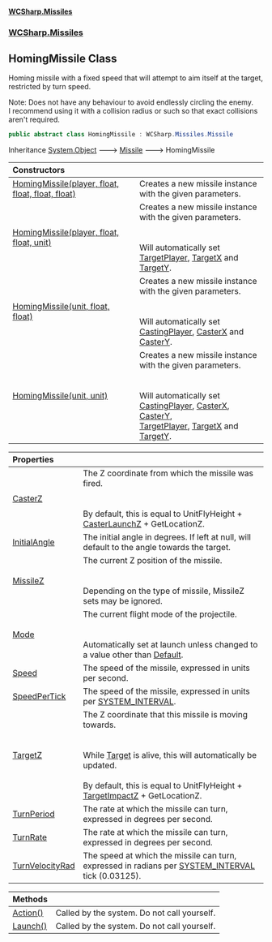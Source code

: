 #### [WCSharp.Missiles](index.md 'index')
### [WCSharp.Missiles](WCSharp.Missiles.md 'WCSharp.Missiles')

## HomingMissile Class

Homing missile with a fixed speed that will attempt to aim itself at the target, restricted by turn speed.  
  
Note: Does not have any behaviour to avoid endlessly circling the enemy.  
            I recommend using it with a collision radius or such so that exact collisions aren't required.

```csharp
public abstract class HomingMissile : WCSharp.Missiles.Missile
```

Inheritance [System.Object](https://docs.microsoft.com/en-us/dotnet/api/System.Object 'System.Object') &#129106; [Missile](WCSharp.Missiles.Missile.md 'WCSharp.Missiles.Missile') &#129106; HomingMissile

| Constructors | |
| :--- | :--- |
| [HomingMissile(player, float, float, float, float)](WCSharp.Missiles.HomingMissile.HomingMissile(War3Api.Common.player,float,float,float,float).md 'WCSharp.Missiles.HomingMissile.HomingMissile(War3Api.Common.player, float, float, float, float)') | Creates a new missile instance with the given parameters. |
| [HomingMissile(player, float, float, unit)](WCSharp.Missiles.HomingMissile.HomingMissile(War3Api.Common.player,float,float,War3Api.Common.unit).md 'WCSharp.Missiles.HomingMissile.HomingMissile(War3Api.Common.player, float, float, War3Api.Common.unit)') | Creates a new missile instance with the given parameters.<br/><br/><br/>Will automatically set [TargetPlayer](WCSharp.Missiles.Missile.TargetPlayer.md 'WCSharp.Missiles.Missile.TargetPlayer'), [TargetX](WCSharp.Missiles.Missile.TargetX.md 'WCSharp.Missiles.Missile.TargetX') and [TargetY](WCSharp.Missiles.Missile.TargetY.md 'WCSharp.Missiles.Missile.TargetY'). |
| [HomingMissile(unit, float, float)](WCSharp.Missiles.HomingMissile.HomingMissile(War3Api.Common.unit,float,float).md 'WCSharp.Missiles.HomingMissile.HomingMissile(War3Api.Common.unit, float, float)') | Creates a new missile instance with the given parameters.<br/><br/><br/>Will automatically set [CastingPlayer](WCSharp.Missiles.Missile.CastingPlayer.md 'WCSharp.Missiles.Missile.CastingPlayer'), [CasterX](WCSharp.Missiles.Missile.CasterX.md 'WCSharp.Missiles.Missile.CasterX') and [CasterY](WCSharp.Missiles.Missile.CasterY.md 'WCSharp.Missiles.Missile.CasterY'). |
| [HomingMissile(unit, unit)](WCSharp.Missiles.HomingMissile.HomingMissile(War3Api.Common.unit,War3Api.Common.unit).md 'WCSharp.Missiles.HomingMissile.HomingMissile(War3Api.Common.unit, War3Api.Common.unit)') | Creates a new missile instance with the given parameters.<br/><br/><br/>Will automatically set [CastingPlayer](WCSharp.Missiles.Missile.CastingPlayer.md 'WCSharp.Missiles.Missile.CastingPlayer'), [CasterX](WCSharp.Missiles.Missile.CasterX.md 'WCSharp.Missiles.Missile.CasterX'), [CasterY](WCSharp.Missiles.Missile.CasterY.md 'WCSharp.Missiles.Missile.CasterY'),<br/>            [TargetPlayer](WCSharp.Missiles.Missile.TargetPlayer.md 'WCSharp.Missiles.Missile.TargetPlayer'), [TargetX](WCSharp.Missiles.Missile.TargetX.md 'WCSharp.Missiles.Missile.TargetX') and [TargetY](WCSharp.Missiles.Missile.TargetY.md 'WCSharp.Missiles.Missile.TargetY'). |

| Properties | |
| :--- | :--- |
| [CasterZ](WCSharp.Missiles.HomingMissile.CasterZ.md 'WCSharp.Missiles.HomingMissile.CasterZ') | The Z coordinate from which the missile was fired.<br/><br/><br/>By default, this is equal to UnitFlyHeight + [CasterLaunchZ](WCSharp.Missiles.Missile.CasterLaunchZ.md 'WCSharp.Missiles.Missile.CasterLaunchZ') + GetLocationZ. |
| [InitialAngle](WCSharp.Missiles.HomingMissile.InitialAngle.md 'WCSharp.Missiles.HomingMissile.InitialAngle') | The initial angle in degrees. If left at null, will default to the angle towards the target. |
| [MissileZ](WCSharp.Missiles.HomingMissile.MissileZ.md 'WCSharp.Missiles.HomingMissile.MissileZ') | The current Z position of the missile.<br/><br/><br/>Depending on the type of missile, MissileZ sets may be ignored. |
| [Mode](WCSharp.Missiles.HomingMissile.Mode.md 'WCSharp.Missiles.HomingMissile.Mode') | The current flight mode of the projectile.<br/><br/><br/>Automatically set at launch unless changed to a value other than [Default](WCSharp.Missiles.HomingMissile.FlightMode.md#WCSharp.Missiles.HomingMissile.FlightMode.Default 'WCSharp.Missiles.HomingMissile.FlightMode.Default'). |
| [Speed](WCSharp.Missiles.HomingMissile.Speed.md 'WCSharp.Missiles.HomingMissile.Speed') | The speed of the missile, expressed in units per second. |
| [SpeedPerTick](WCSharp.Missiles.HomingMissile.SpeedPerTick.md 'WCSharp.Missiles.HomingMissile.SpeedPerTick') | The speed of the missile, expressed in units per [SYSTEM_INTERVAL](../WCSharp.Events/WCSharp.Events.PeriodicEvents.SYSTEM_INTERVAL.md 'WCSharp.Events.PeriodicEvents.SYSTEM_INTERVAL'). |
| [TargetZ](WCSharp.Missiles.HomingMissile.TargetZ.md 'WCSharp.Missiles.HomingMissile.TargetZ') | The Z coordinate that this missile is moving towards.<br/><br/><br/>While [Target](WCSharp.Missiles.Missile.Target.md 'WCSharp.Missiles.Missile.Target') is alive, this will automatically be updated.<br/><br/>By default, this is equal to UnitFlyHeight + [TargetImpactZ](WCSharp.Missiles.Missile.TargetImpactZ.md 'WCSharp.Missiles.Missile.TargetImpactZ') + GetLocationZ. |
| [TurnPeriod](WCSharp.Missiles.HomingMissile.TurnPeriod.md 'WCSharp.Missiles.HomingMissile.TurnPeriod') | The rate at which the missile can turn, expressed in degrees per second. |
| [TurnRate](WCSharp.Missiles.HomingMissile.TurnRate.md 'WCSharp.Missiles.HomingMissile.TurnRate') | The rate at which the missile can turn, expressed in degrees per second. |
| [TurnVelocityRad](WCSharp.Missiles.HomingMissile.TurnVelocityRad.md 'WCSharp.Missiles.HomingMissile.TurnVelocityRad') | The speed at which the missile can turn, expressed in radians per [SYSTEM_INTERVAL](../WCSharp.Events/WCSharp.Events.PeriodicEvents.SYSTEM_INTERVAL.md 'WCSharp.Events.PeriodicEvents.SYSTEM_INTERVAL') tick (0.03125). |

| Methods | |
| :--- | :--- |
| [Action()](WCSharp.Missiles.HomingMissile.Action().md 'WCSharp.Missiles.HomingMissile.Action()') | Called by the system. Do not call yourself. |
| [Launch()](WCSharp.Missiles.HomingMissile.Launch().md 'WCSharp.Missiles.HomingMissile.Launch()') | Called by the system. Do not call yourself. |
